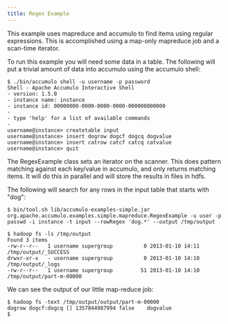 ```yaml
---
title: Regex Example
---
```


This example uses mapreduce and accumulo to find items using regular expressions.
This is accomplished using a map-only mapreduce job and a scan-time iterator.

To run this example you will need some data in a table.  The following will
put a trivial amount of data into accumulo using the accumulo shell:

    $ ./bin/accumulo shell -u username -p password
    Shell - Apache Accumulo Interactive Shell
    - version: 1.5.0
    - instance name: instance
    - instance id: 00000000-0000-0000-0000-000000000000
    - 
    - type 'help' for a list of available commands
    - 
    username@instance> createtable input
    username@instance> insert dogrow dogcf dogcq dogvalue
    username@instance> insert catrow catcf catcq catvalue
    username@instance> quit

The RegexExample class sets an iterator on the scanner.  This does pattern matching
against each key/value in accumulo, and only returns matching items.  It will do this
in parallel and will store the results in files in hdfs.

The following will search for any rows in the input table that starts with "dog":

    $ bin/tool.sh lib/accumulo-examples-simple.jar org.apache.accumulo.examples.simple.mapreduce.RegexExample -u user -p passwd -i instance -t input --rowRegex 'dog.*' --output /tmp/output

    $ hadoop fs -ls /tmp/output
    Found 3 items
    -rw-r--r--   1 username supergroup          0 2013-01-10 14:11 /tmp/output/_SUCCESS
    drwxr-xr-x   - username supergroup          0 2013-01-10 14:10 /tmp/output/_logs
    -rw-r--r--   1 username supergroup         51 2013-01-10 14:10 /tmp/output/part-m-00000

We can see the output of our little map-reduce job:

    $ hadoop fs -text /tmp/output/output/part-m-00000
    dogrow dogcf:dogcq [] 1357844987994 false    dogvalue
    $


